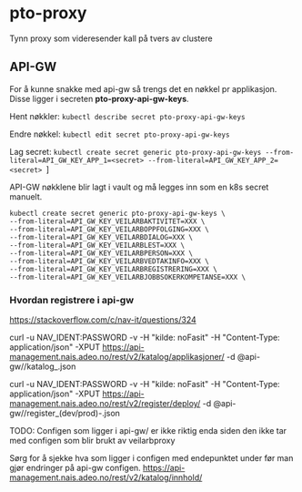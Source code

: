 # pto-proxy
Tynn proxy som videresender kall på tvers av clustere

## API-GW
For å kunne snakke med api-gw så trengs det en nøkkel pr applikasjon.
Disse ligger i secreten **pto-proxy-api-gw-keys**.

Hent nøkkler:
`kubectl describe secret pto-proxy-api-gw-keys`

Endre nøkkel:
`kubectl edit secret pto-proxy-api-gw-keys`

Lag secret:
`kubectl create secret generic pto-proxy-api-gw-keys --from-literal=API_GW_KEY_APP_1=<secret> --from-literal=API_GW_KEY_APP_2=<secret> `]

API-GW nøkklene blir lagt i vault og må legges inn som en k8s secret manuelt.

```shell script
kubectl create secret generic pto-proxy-api-gw-keys \
--from-literal=API_GW_KEY_VEILARBAKTIVITET=XXX \
--from-literal=API_GW_KEY_VEILARBOPPFOLGING=XXX \
--from-literal=API_GW_KEY_VEILARBDIALOG=XXX \
--from-literal=API_GW_KEY_VEILARBLEST=XXX \
--from-literal=API_GW_KEY_VEILARBPERSON=XXX \
--from-literal=API_GW_KEY_VEILARBVEDTAKINFO=XXX \
--from-literal=API_GW_KEY_VEILARBREGISTRERING=XXX \
--from-literal=API_GW_KEY_VEILARBJOBBSOKERKOMPETANSE=XXX \    
```

### Hvordan registrere i api-gw
https://stackoverflow.com/c/nav-it/questions/324

curl -u NAV_IDENT:PASSWORD -v -H "kilde: noFasit" -H "Content-Type: application/json" -XPUT https://api-management.nais.adeo.no/rest/v2/katalog/applikasjoner/<APP> -d @api-gw/<APP>/katalog_<APP>.json 

curl -u NAV_IDENT:PASSWORD -v -H "kilde: noFasit" -H "Content-Type: application/json" -XPUT https://api-management.nais.adeo.no/rest/v2/register/deploy/<APP> -d @api-gw/<APP>/register_(dev/prod)-<APP>.json 

TODO: Configen som ligger i api-gw/ er ikke riktig enda siden den ikke tar med configen som blir brukt av veilarbproxy

Sørg for å sjekke hva som ligger i configen med endepunktet under før man gjør endringer på api-gw configen.
https://api-management.nais.adeo.no/rest/v2/katalog/innhold/<APP>
